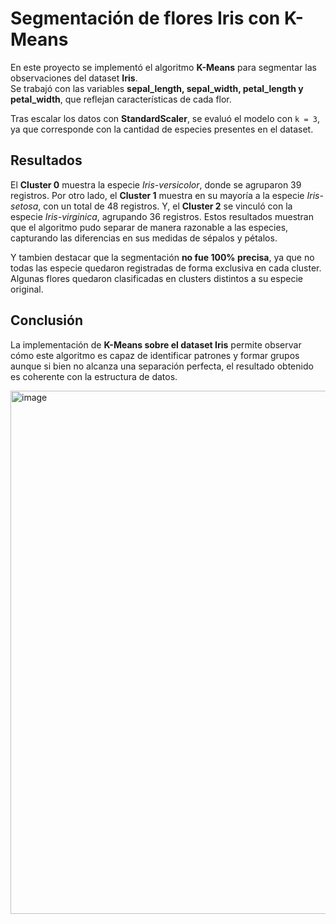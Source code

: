 # Segmentación de flores Iris con K-Means  

En este proyecto se implementó el algoritmo **K-Means** para segmentar las observaciones del dataset **Iris**.  
Se trabajó con las variables **sepal_length, sepal_width, petal_length y petal_width**, que reflejan características de cada flor.  

Tras escalar los datos con **StandardScaler**, se evaluó el modelo con `k = 3`, ya que corresponde con la cantidad de especies presentes en el dataset.  

## Resultados  

El **Cluster 0** muestra la especie *Iris-versicolor*, donde se agruparon 39 registros. Por otro lado, el **Cluster 1** muestra en su mayoría a la especie *Iris-setosa*, con un total de 48 registros. Y, el **Cluster 2** se vinculó con la especie *Iris-virginica*, agrupando 36 registros. Estos resultados muestran que el algoritmo pudo separar de manera razonable a las especies, capturando las diferencias en sus medidas de sépalos y pétalos.  

Y tambien destacar que la segmentación **no fue 100% precisa**, ya que no todas las especie quedaron registradas de forma exclusiva en cada cluster. Algunas flores quedaron clasificadas en clusters distintos a su especie original.

## Conclusión  

La implementación de **K-Means sobre el dataset Iris** permite observar cómo este algoritmo es capaz de identificar patrones y formar grupos aunque si bien no alcanza una separación perfecta, el resultado obtenido es coherente con la estructura de datos. 

<img width="574" height="837" alt="image" src="https://github.com/user-attachments/assets/3b1547e7-7a6b-4112-94a7-26f301ffc30c" />
